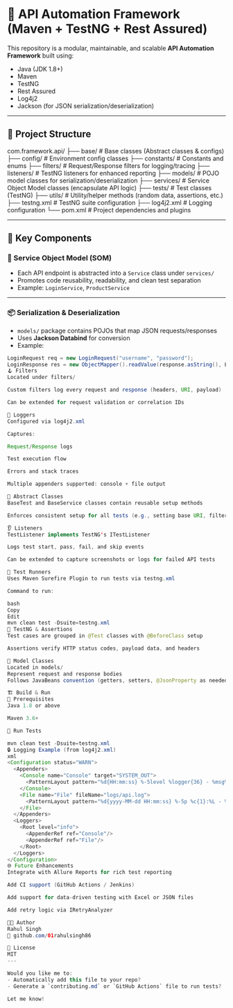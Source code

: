 # 🧪 API Automation Framework (Maven + TestNG + Rest Assured)

This repository is a modular, maintainable, and scalable **API Automation Framework** built using:

- Java (JDK 1.8+)
- Maven
- TestNG
- Rest Assured
- Log4j2
- Jackson (for JSON serialization/deserialization)

---

## 📁 Project Structure

com.framework.api/
├── base/ # Base classes (Abstract classes & configs)
├── config/ # Environment config classes
├── constants/ # Constants and enums
├── filters/ # Request/Response filters for logging/tracing
├── listeners/ # TestNG listeners for enhanced reporting
├── models/ # POJO model classes for serialization/deserialization
├── services/ # Service Object Model classes (encapsulate API logic)
├── tests/ # Test classes (TestNG)
├── utils/ # Utility/helper methods (random data, assertions, etc.)
├── testng.xml # TestNG suite configuration
├── log4j2.xml # Logging configuration
└── pom.xml # Project dependencies and plugins


---

## 🧱 Key Components

### 🔧 Service Object Model (SOM)
- Each API endpoint is abstracted into a `Service` class under `services/`
- Promotes code reusability, readability, and clean test separation
- Example: `LoginService`, `ProductService`

---

### 📦 Serialization & Deserialization
- `models/` package contains POJOs that map JSON requests/responses
- Uses **Jackson Databind** for conversion
- Example:

```java
LoginRequest req = new LoginRequest("username", "password");
LoginResponse res = new ObjectMapper().readValue(response.asString(), LoginResponse.class);
🪝 Filters
Located under filters/

Custom filters log every request and response (headers, URI, payload)

Can be extended for request validation or correlation IDs

🧾 Loggers
Configured via log4j2.xml

Captures:

Request/Response logs

Test execution flow

Errors and stack traces

Multiple appenders supported: console + file output

🧱 Abstract Classes
BaseTest and BaseService classes contain reusable setup methods

Enforces consistent setup for all tests (e.g., setting base URI, filters)

👂 Listeners
TestListener implements TestNG's ITestListener

Logs test start, pass, fail, and skip events

Can be extended to capture screenshots or logs for failed API tests

🚀 Test Runners
Uses Maven Surefire Plugin to run tests via testng.xml

Command to run:

bash
Copy
Edit
mvn clean test -Dsuite=testng.xml
🧪 TestNG & Assertions
Test cases are grouped in @Test classes with @BeforeClass setup

Assertions verify HTTP status codes, payload data, and headers

🧬 Model Classes
Located in models/
Represent request and response bodies
Follows JavaBeans convention (getters, setters, @JsonProperty as needed)

🏗️ Build & Run
🔧 Prerequisites
Java 1.8 or above

Maven 3.6+

🧪 Run Tests

mvn clean test -Dsuite=testng.xml
🔒 Logging Example (from log4j2.xml)
xml
<Configuration status="WARN">
  <Appenders>
    <Console name="Console" target="SYSTEM_OUT">
      <PatternLayout pattern="%d{HH:mm:ss} %-5level %logger{36} - %msg%n"/>
    </Console>
    <File name="File" fileName="logs/api.log">
      <PatternLayout pattern="%d{yyyy-MM-dd HH:mm:ss} %-5p %c{1}:%L - %m%n"/>
    </File>
  </Appenders>
  <Loggers>
    <Root level="info">
      <AppenderRef ref="Console"/>
      <AppenderRef ref="File"/>
    </Root>
  </Loggers>
</Configuration>
🌐 Future Enhancements
Integrate with Allure Reports for rich test reporting

Add CI support (GitHub Actions / Jenkins)

Add support for data-driven testing with Excel or JSON files

Add retry logic via IRetryAnalyzer

👨‍💻 Author
Rahul Singh
🔗 github.com/01rahulsingh86

📜 License
MIT
---

Would you like me to:
- Automatically add this file to your repo?
- Generate a `contributing.md` or `GitHub Actions` file to run tests?

Let me know!
